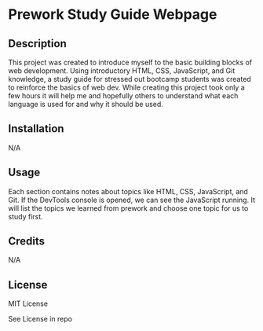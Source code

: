 # Prework Study Guide Webpage

## Description

This project was created to introduce myself to the basic building blocks of web development. Using introductory HTML, CSS, JavaScript, and Git knowledge, a study guide for stressed out bootcamp students was created to reinforce the basics of web dev. While creating this project took only a few hours it will help me and hopefully others to understand what each language is used for and why it should be used.


## Installation

N/A

## Usage

Each section contains notes about topics like HTML, CSS, JavaScript, and Git. If the DevTools console is opened, we can see the JavaScript running. It will list the topics we learned from prework and choose one topic for us to study first.



## Credits

N/A

## License

MIT License

See License in repo

